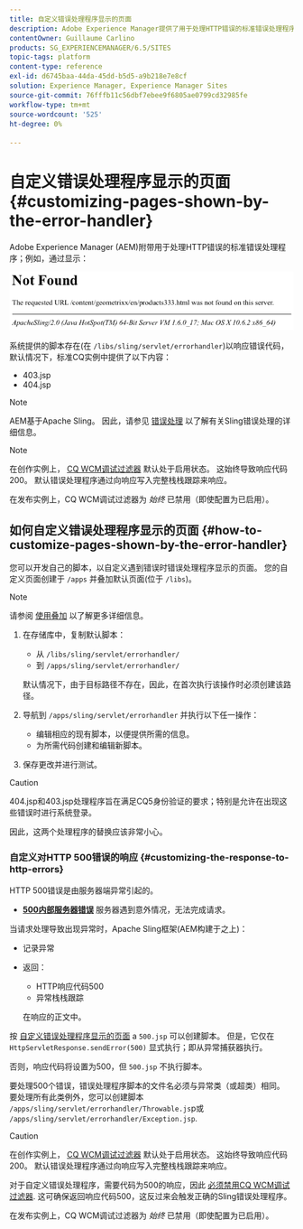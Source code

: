 ```yaml
---
title: 自定义错误处理程序显示的页面
description: Adobe Experience Manager提供了用于处理HTTP错误的标准错误处理程序。
contentOwner: Guillaume Carlino
products: SG_EXPERIENCEMANAGER/6.5/SITES
topic-tags: platform
content-type: reference
exl-id: d6745baa-44da-45dd-b5d5-a9b218e7e8cf
solution: Experience Manager, Experience Manager Sites
source-git-commit: 76fffb11c56dbf7ebee9f6805ae0799cd32985fe
workflow-type: tm+mt
source-wordcount: '525'
ht-degree: 0%

---
```


# 自定义错误处理程序显示的页面{#customizing-pages-shown-by-the-error-handler}

Adobe Experience Manager (AEM)附带用于处理HTTP错误的标准错误处理程序；例如，通过显示：

![chlimage_1-67](assets/chlimage_1-67a.png)

系统提供的脚本存在(在 `/libs/sling/servlet/errorhandler`)以响应错误代码，默认情况下，标准CQ实例中提供了以下内容：

* 403.jsp
* 404.jsp

>[!NOTE]
>
>AEM基于Apache Sling。 因此，请参见 [错误处理](https://sling.apache.org/documentation/the-sling-engine/errorhandling.html) 以了解有关Sling错误处理的详细信息。

>[!NOTE]
>
>在创作实例上， [CQ WCM调试过滤器](/help/sites-deploying/osgi-configuration-settings.md) 默认处于启用状态。 这始终导致响应代码200。 默认错误处理程序通过向响应写入完整栈栈跟踪来响应。
>
>在发布实例上，CQ WCM调试过滤器为 *始终* 已禁用（即使配置为已启用）。

## 如何自定义错误处理程序显示的页面 {#how-to-customize-pages-shown-by-the-error-handler}

您可以开发自己的脚本，以自定义遇到错误时错误处理程序显示的页面。 您的自定义页面创建于 `/apps` 并叠加默认页面(位于 `/libs`)。

>[!NOTE]
>
>请参阅 [使用叠加](/help/sites-developing/overlays.md) 以了解更多详细信息。

1. 在存储库中，复制默认脚本：

   * 从 `/libs/sling/servlet/errorhandler/`
   * 到 `/apps/sling/servlet/errorhandler/`

   默认情况下，由于目标路径不存在，因此，在首次执行该操作时必须创建该路径。

1. 导航到 `/apps/sling/servlet/errorhandler` 并执行以下任一操作：

   * 编辑相应的现有脚本，以便提供所需的信息。
   * 为所需代码创建和编辑新脚本。

1. 保存更改并进行测试。

>[!CAUTION]
>
>404.jsp和403.jsp处理程序旨在满足CQ5身份验证的要求；特别是允许在出现这些错误时进行系统登录。
>
>因此，这两个处理程序的替换应该非常小心。

### 自定义对HTTP 500错误的响应 {#customizing-the-response-to-http-errors}

HTTP 500错误是由服务器端异常引起的。

* **[500内部服务器错误](https://www.w3.org/Protocols/rfc2616/rfc2616-sec10.html)**
服务器遇到意外情况，无法完成请求。

当请求处理导致出现异常时，Apache Sling框架(AEM构建于之上)：

* 记录异常
* 返回：

   * HTTP响应代码500
   * 异常栈栈跟踪

  在响应的正文中。

按 [自定义错误处理程序显示的页面](#how-to-customize-pages-shown-by-the-error-handler) a `500.jsp` 可以创建脚本。 但是，它仅在 `HttpServletResponse.sendError(500)` 显式执行；即从异常捕获器执行。

否则，响应代码将设置为500，但 `500.jsp` 不执行脚本。

要处理500个错误，错误处理程序脚本的文件名必须与异常类（或超类）相同。 要处理所有此类例外，您可以创建脚本 `/apps/sling/servlet/errorhandler/Throwable.js`p或 `/apps/sling/servlet/errorhandler/Exception.jsp`.

>[!CAUTION]
>
>在创作实例上， [CQ WCM调试过滤器](/help/sites-deploying/osgi-configuration-settings.md) 默认处于启用状态。 这始终导致响应代码200。 默认错误处理程序通过向响应写入完整栈栈跟踪来响应。
>
>对于自定义错误处理程序，需要代码为500的响应，因此 [必须禁用CQ WCM调试过滤器](/help/sites-deploying/osgi-configuration-settings.md). 这可确保返回响应代码500，这反过来会触发正确的Sling错误处理程序。
>
>在发布实例上，CQ WCM调试过滤器为 *始终* 已禁用（即使配置为已启用）。

